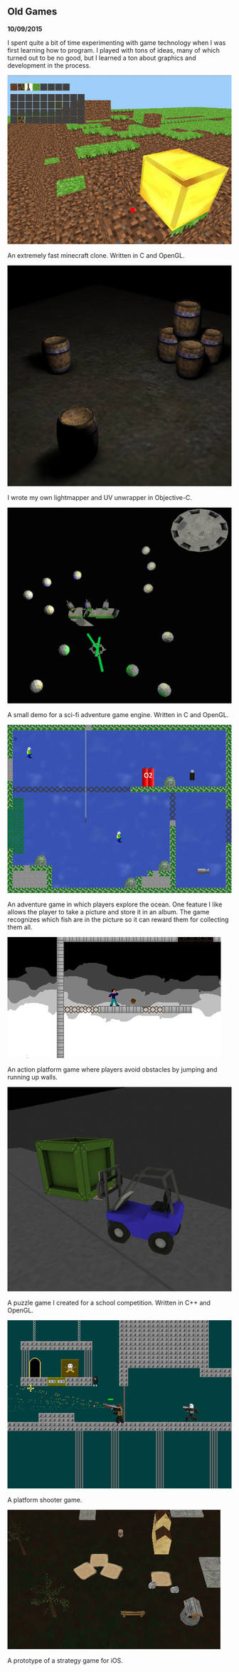 Old Games
--------------------------
**10/09/2015**

I spent quite a bit of time experimenting with game technology when I was first learning how to program. I played with tons of ideas, many of which turned out to be no good, but I learned a ton about graphics and development in the process.

![minecraft clone screenshot](minecraft.jpg)

An extremely fast minecraft clone. Written in C and OpenGL.

![lightmap screenshot](lightmap.jpg)

I wrote my own lightmapper and UV unwrapper in Objective-C.

![asteroids screenshot](asteroids.jpg)

A small demo for a sci-fi adventure game engine. Written in C and OpenGL.

![ocean screenshot](ocean.jpg)

An adventure game in which players explore the ocean. One feature I like allows the player to take a picture and store it in an album. The game recognizes which fish are in the picture so it can reward them for collecting them all.

![platform screenshot](platform.jpg)

An action platform game where players avoid obstacles by jumping and running up walls.

![restock screenshot](restock.jpg)

A puzzle game I created for a school competition. Written in C++ and OpenGL.

![shooter screenshot](shooter.jpg)

A platform shooter game.

![strategy screenshot](strategy.jpg)

A prototype of a strategy game for iOS.
